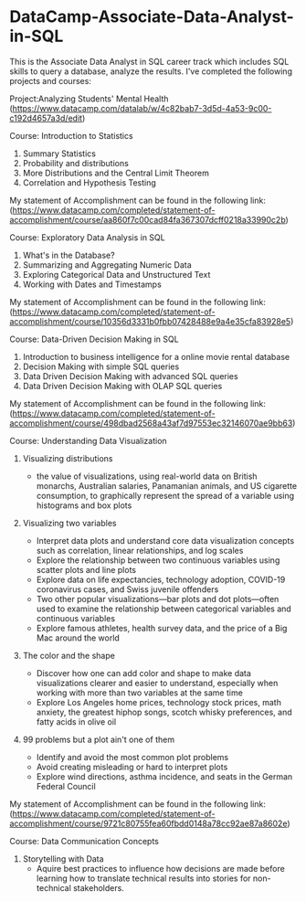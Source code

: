 # DataCamp-Associate-Data-Analyst-in-SQL
This is the Associate Data Analyst in SQL career track which includes SQL skills to query a database, analyze the results.
I've completed the following projects and courses:

Project:Analyzing Students' Mental Health
(https://www.datacamp.com/datalab/w/4c82bab7-3d5d-4a53-9c00-c192d4657a3d/edit)

Course: Introduction to Statistics
1. Summary Statistics
2. Probability and distributions
3. More Distributions and the Central Limit Theorem
4. Correlation and Hypothesis Testing

My statement of Accomplishment can be found in the following link: (https://www.datacamp.com/completed/statement-of-accomplishment/course/aa860f7c00cad84fa367307dcff0218a33990c2b)

Course: Exploratory Data Analysis in SQL
1. What's in the Database?
2. Summarizing and Aggregating Numeric Data
3. Exploring Categorical Data and Unstructured Text
4. Working with Dates and Timestamps

My statement of Accomplishment can be found in the following link: (https://www.datacamp.com/completed/statement-of-accomplishment/course/10356d3331b0fbb07428488e9a4e35cfa83928e5)

Course: Data-Driven Decision Making in SQL
1. Introduction to business intelligence for a online movie rental database
2. Decision Making with simple SQL queries
3. Data Driven Decision Making with advanced SQL queries
4. Data Driven Decision Making with OLAP SQL queries

My statement of Accomplishment can be found in the following link: (https://www.datacamp.com/completed/statement-of-accomplishment/course/498dbad2568a43af7d97553ec32146070ae9bb63)

Course: Understanding Data Visualization
1. Visualizing distributions
   - the value of visualizations, using real-world data on British monarchs, Australian salaries, Panamanian animals, and US cigarette consumption, to graphically represent the spread of a variable using histograms and box plots
2. Visualizing two variables
   - Interpret data plots and understand core data visualization concepts such as correlation, linear relationships, and log scales
   - Explore the relationship between two continuous variables using scatter plots and line plots
   - Explore data on life expectancies, technology adoption, COVID-19 coronavirus cases, and Swiss juvenile offenders
   - Two other popular visualizations—bar plots and dot plots—often used to examine the relationship between categorical variables and continuous variables
   - Explore famous athletes, health survey data, and the price of a Big Mac around the world
3. The color and the shape
   -  Discover how one can add color and shape to make data visualizations clearer and easier to understand, especially when working with more than two variables at the same time
   -  Explore Los Angeles home prices, technology stock prices, math anxiety, the greatest hiphop songs, scotch whisky preferences, and fatty acids in olive oil

4. 99 problems but a plot ain't one of them
   - Identify and avoid the most common plot problems
   - Avoid creating misleading or hard to interpret plots
   - Explore wind directions, asthma incidence, and seats in the German Federal Council 

My statement of Accomplishment can be found in the following link: (https://www.datacamp.com/completed/statement-of-accomplishment/course/9721c80755fea60fbdd0148a78cc92ae87a8602e)

Course: Data Communication Concepts
1. Storytelling with Data
   - Aquire best practices to influence how decisions are made before learning how to translate technical results into stories for non-technical stakeholders.
